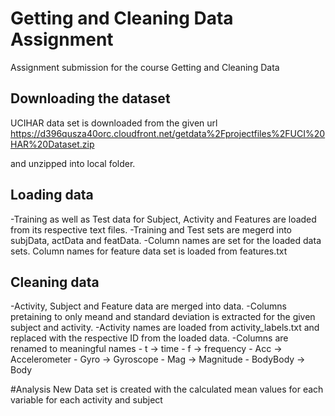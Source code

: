 # Getting and Cleaning Data Assignment
Assignment submission for the course Getting and Cleaning Data


## Downloading the dataset
UCIHAR data set is downloaded from the given url
https://d396qusza40orc.cloudfront.net/getdata%2Fprojectfiles%2FUCI%20HAR%20Dataset.zip

and unzipped into local folder.

## Loading data

-Training as well as Test data for Subject, Activity and Features are loaded from its      respective text files. 
-Training and Test sets are megerd into subjData, actData and featData.
-Column names are set for the loaded data sets. Column names for feature data set is loaded from features.txt

## Cleaning data
-Activity, Subject and Feature data are merged into data.
-Columns pretaining to only meand and standard deviation is extracted for the given subject and activity.
-Activity names are loaded from activity_labels.txt and replaced with the respective ID from the loaded data.
-Columns are renamed to meaningful names
    - t -> time
    - f -> frequency
    - Acc -> Accelerometer
    - Gyro -> Gyroscope
    - Mag -> Magnitude
    - BodyBody -> Body
    
#Analysis
New Data set is created with the calculated mean values for each variable for each activity and subject
